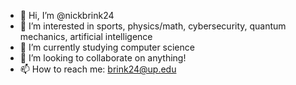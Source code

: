 - 👋 Hi, I’m @nickbrink24
- 👀 I’m interested in sports, physics/math, cybersecurity, quantum mechanics, artificial intelligence
- 🌱 I’m currently studying computer science
- 💞️ I’m looking to collaborate on anything!
- 📫 How to reach me: brink24@up.edu

<!---
nickbrink24/nickbrink24 is a ✨ special ✨ repository because its `README.md` (this file) appears on your GitHub profile.
You can click the Preview link to take a look at your changes.
--->
